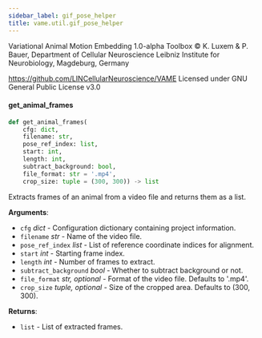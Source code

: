 ```yaml
---
sidebar_label: gif_pose_helper
title: vame.util.gif_pose_helper
---
```


Variational Animal Motion Embedding 1.0-alpha Toolbox
© K. Luxem &amp; P. Bauer, Department of Cellular Neuroscience
Leibniz Institute for Neurobiology, Magdeburg, Germany

https://github.com/LINCellularNeuroscience/VAME
Licensed under GNU General Public License v3.0

#### get\_animal\_frames

```python
def get_animal_frames(
    cfg: dict,
    filename: str,
    pose_ref_index: list,
    start: int,
    length: int,
    subtract_background: bool,
    file_format: str = '.mp4',
    crop_size: tuple = (300, 300)) -> list
```

Extracts frames of an animal from a video file and returns them as a list.

**Arguments**:

- `cfg` _dict_ - Configuration dictionary containing project information.
- `filename` _str_ - Name of the video file.
- `pose_ref_index` _list_ - List of reference coordinate indices for alignment.
- `start` _int_ - Starting frame index.
- `length` _int_ - Number of frames to extract.
- `subtract_background` _bool_ - Whether to subtract background or not.
- `file_format` _str, optional_ - Format of the video file. Defaults to &#x27;.mp4&#x27;.
- `crop_size` _tuple, optional_ - Size of the cropped area. Defaults to (300, 300).
  

**Returns**:

- `list` - List of extracted frames.

